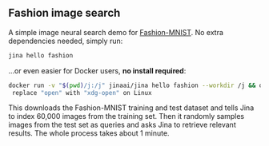 ## Fashion image search

A simple image neural search demo for [Fashion-MNIST](https://hanxiao.io/2018/09/28/Fashion-MNIST-Year-In-Review/). No
extra dependencies needed, simply run:

```bash
jina hello fashion
```

...or even easier for Docker users, **no install required**:

```bash
docker run -v "$(pwd)/j:/j" jinaai/jina hello fashion --workdir /j && open j/hello-world.html
 replace "open" with "xdg-open" on Linux
```

This downloads the Fashion-MNIST training and test dataset and tells Jina to index 60,000 images from the training set.
Then it randomly samples images from the test set as queries and asks Jina to retrieve relevant results.
The whole process takes about 1 minute.

